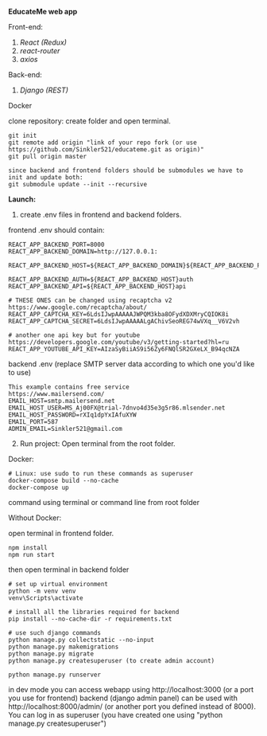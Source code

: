 **EducateMe web app**

Front-end:
1) _React (Redux)_
2) _react-router_
3) _axios_

Back-end:
1) _Django (REST)_

Docker

clone repository:
create folder and open terminal.
```
git init
git remote add origin "link of your repo fork (or use https://github.com/Sinkler521/educateme.git as origin)"
git pull origin master

since backend and frontend folders should be submodules we have to init and update both:
git submodule update --init --recursive
```

**Launch:**
1) create .env files in frontend and backend folders.

frontend .env should contain:
```
REACT_APP_BACKEND_PORT=8000
REACT_APP_BACKEND_DOMAIN=http://127.0.0.1:

REACT_APP_BACKEND_HOST=${REACT_APP_BACKEND_DOMAIN}${REACT_APP_BACKEND_PORT}/

REACT_APP_BACKEND_AUTH=${REACT_APP_BACKEND_HOST}auth
REACT_APP_BACKEND_API=${REACT_APP_BACKEND_HOST}api

# THESE ONES can be changed using recaptcha v2
https://www.google.com/recaptcha/about/
REACT_APP_CAPTCHA_KEY=6LdsIJwpAAAAAJWPQM3kba8OFydXDXMryCQIOK8i
REACT_APP_CAPTCHA_SECRET=6LdsIJwpAAAAALgAChivSeoREG74wVXq__V6V2vh

# another one api key but for youtube
https://developers.google.com/youtube/v3/getting-started?hl=ru
REACT_APP_YOUTUBE_API_KEY=AIzaSyBiiAS9i56Zy6FNQlSR2GXeLX_B94qcNZA
```
backend .env (replace SMTP server data according to which one you'd like to use)
```
This example contains free service
https://www.mailersend.com/
EMAIL_HOST=smtp.mailersend.net
EMAIL_HOST_USER=MS_Aj00FX@trial-7dnvo4d35e3g5r86.mlsender.net
EMAIL_HOST_PASSWORD=rXIq1dpYxIAfuXYW
EMAIL_PORT=587
ADMIN_EMAIL=Sinkler521@gmail.com
```

2) Run project:
Open terminal from the root folder.

Docker:
```
# Linux: use sudo to run these commands as superuser
docker-compose build --no-cache
docker-compose up
```
command using terminal or command line from root folder

Without Docker:

open terminal in frontend folder.
```
npm install
npm run start
```
then open terminal in backend folder
```
# set up virtual environment 
python -m venv venv
venv\Scripts\activate

# install all the libraries required for backend
pip install --no-cache-dir -r requirements.txt

# use such django commands
python manage.py collectstatic --no-input
python manage.py makemigrations
python manage.py migrate
python manage.py createsuperuser (to create admin account)

python manage.py runserver
```

in dev mode you can access webapp using http://localhost:3000 (or a port you use for frontend)
backend (django admin panel) can be used with http://localhost:8000/admin/ (or another port you defined instead of 8000). You can log in as superuser (you have created one using "python manage.py createsuperuser")